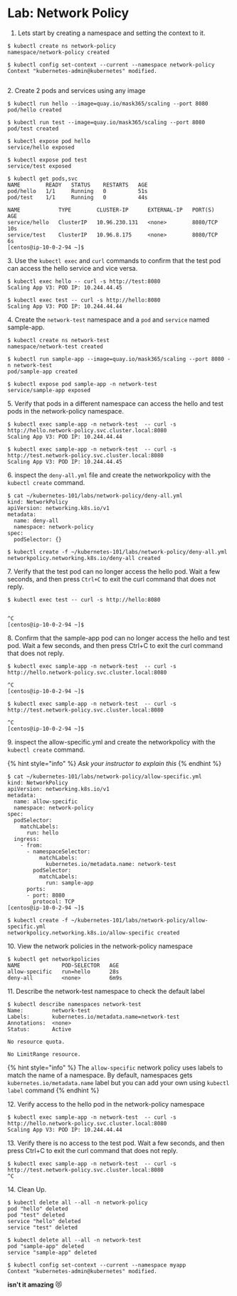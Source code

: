 # Lab: Network Policy

1. Lets start by creating a namespace and setting the context to it.

```
$ kubectl create ns network-policy
namespace/network-policy created

```

```
$ kubectl config set-context --current --namespace network-policy
Context "kubernetes-admin@kubernetes" modified.
 
```

2\. Create 2 pods and services using any image

```
$ kubectl run hello --image=quay.io/mask365/scaling --port 8080 
pod/hello created
```

```
$ kubectl run test --image=quay.io/mask365/scaling --port 8080 
pod/test created
```

```
$ kubectl expose pod hello
service/hello exposed
```

```
$ kubectl expose pod test
service/test exposed
```

```
$ kubectl get pods,svc 
NAME        READY   STATUS    RESTARTS   AGE
pod/hello   1/1     Running   0          51s
pod/test    1/1     Running   0          44s

NAME            TYPE        CLUSTER-IP      EXTERNAL-IP   PORT(S)    AGE
service/hello   ClusterIP   10.96.230.131   <none>        8080/TCP   10s
service/test    ClusterIP   10.96.8.175     <none>        8080/TCP   6s
[centos@ip-10-0-2-94 ~]$

```

3\. Use the `kubectl exec`  and `curl` commands to confirm that the test pod can access the hello service and vice versa.

```
$ kubectl exec hello -- curl -s http://test:8080
Scaling App V3: POD IP: 10.244.44.45
```

```
$ kubectl exec test -- curl -s http://hello:8080
Scaling App V3: POD IP: 10.244.44.44
```

4\. Create the `network-test` namespace and a `pod` and `service` named sample-app.

```
$ kubectl create ns network-test
namespace/network-test created
```

```
$ kubectl run sample-app --image=quay.io/mask365/scaling --port 8080 -n network-test
pod/sample-app created
```

```
$ kubectl expose pod sample-app -n network-test
service/sample-app exposed
```

5\. Verify that pods in a different namespace can access the hello and test pods in the network-policy namespace.

```
$ kubectl exec sample-app -n network-test  -- curl -s http://hello.network-policy.svc.cluster.local:8080
Scaling App V3: POD IP: 10.244.44.44
```

```
$ kubectl exec sample-app -n network-test  -- curl -s http://test.network-policy.svc.cluster.local:8080
Scaling App V3: POD IP: 10.244.44.45
```

6\. inspect the `deny-all.yml` file and create the networkpolicy with the `kubectl create` command.

```
$ cat ~/kubernetes-101/labs/network-policy/deny-all.yml 
kind: NetworkPolicy
apiVersion: networking.k8s.io/v1
metadata:
  name: deny-all
  namespace: network-policy
spec:
  podSelector: {}
```

```
$ kubectl create -f ~/kubernetes-101/labs/network-policy/deny-all.yml
networkpolicy.networking.k8s.io/deny-all created
```

7\. Verify that the test pod can no longer access the hello pod. Wait a few seconds, and then press `Ctrl+C` to exit the curl command that does not reply.

```
$ kubectl exec test -- curl -s http://hello:8080


^C
[centos@ip-10-0-2-94 ~]$ 
```

8\. Confirm that the sample-app pod can no longer access the hello and test pod. Wait a few seconds, and then press Ctrl+C to exit the curl command that does not reply.

```
$ kubectl exec sample-app -n network-test  -- curl -s http://hello.network-policy.svc.cluster.local:8080

^C
[centos@ip-10-0-2-94 ~]$ 
```

```
$ kubectl exec sample-app -n network-test  -- curl -s http://test.network-policy.svc.cluster.local:8080

^C
[centos@ip-10-0-2-94 ~]$ 
```

9\. inspect the allow-specific.yml and create the networkpolicy with the `kubectl create` command.

{% hint style="info" %}
_Ask your instructor to explain this_
{% endhint %}

```
$ cat ~/kubernetes-101/labs/network-policy/allow-specific.yml 
kind: NetworkPolicy
apiVersion: networking.k8s.io/v1
metadata:
  name: allow-specific
  namespace: network-policy
spec:
  podSelector:
    matchLabels:
      run: hello
  ingress:
    - from:
      - namespaceSelector:
          matchLabels:
            kubernetes.io/metadata.name: network-test
        podSelector:
          matchLabels:
            run: sample-app
      ports:
      - port: 8080
        protocol: TCP
[centos@ip-10-0-2-94 ~]$ 
```

```
$ kubectl create -f ~/kubernetes-101/labs/network-policy/allow-specific.yml
networkpolicy.networking.k8s.io/allow-specific created
```

10\. View the network policies in the network-policy namespace

```
$ kubectl get networkpolicies 
NAME             POD-SELECTOR   AGE
allow-specific   run=hello      28s
deny-all         <none>         6m9s
```

11\. Describe  the network-test namespace to check the default label

```
$ kubectl describe namespaces network-test 
Name:         network-test
Labels:       kubernetes.io/metadata.name=network-test
Annotations:  <none>
Status:       Active

No resource quota.

No LimitRange resource.
```

{% hint style="info" %}
The `allow-specific` network policy uses labels to match the name of a namespace. By default, namespaces gets `kubernetes.io/metadata.name` label but you can add your own using `kubectl label` command
{% endhint %}

12\. Verify access to the hello pod in the network-policy namespace

```
$ kubectl exec sample-app -n network-test  -- curl -s http://hello.network-policy.svc.cluster.local:8080
Scaling App V3: POD IP: 10.244.44.44
```

13\. Verify there is no access to the test pod. Wait a few seconds, and then press Ctrl+C to exit the curl command that does not reply.

```
$ kubectl exec sample-app -n network-test  -- curl -s http://test.network-policy.svc.cluster.local:8080
^C
```

14\. Clean Up.

```
$ kubectl delete all --all -n network-policy 
pod "hello" deleted
pod "test" deleted
service "hello" deleted
service "test" deleted
```

```
$ kubectl delete all --all -n network-test 
pod "sample-app" deleted
service "sample-app" deleted
```

```
$ kubectl config set-context --current --namespace myapp
Context "kubernetes-admin@kubernetes" modified.
```

**isn't it amazing** 😻&#x20;
